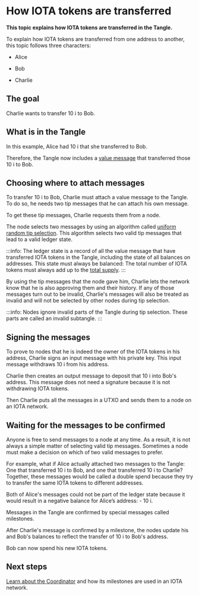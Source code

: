 # How IOTA tokens are transferred

**This topic explains how IOTA tokens are transferred in the Tangle.**

To explain how IOTA tokens are transferred from one address to another, this topic follows three characters:

- Alice

- Bob

- Charlie

## The goal

Charlie wants to transfer 10 i to Bob.

## What is in the Tangle

In this example, Alice had 10 i that she transferred to Bob.

Therefore, the Tangle now includes a [value message](../the-tangle/transaction-types.md) that transferred those 10 i to Bob.

## Choosing where to attach messages

To transfer 10 i to Bob, Charlie must attach a value message to the Tangle. To do so, he needs two tip messages that he can attach his own message.

To get these tip messages, Charlie requests them from a node.

The node selects two messages by using an algorithm called [uniform random tip selection](../the-tangle/tip-selection.md). This algorithm selects two valid tip messages that lead to a valid ledger state.

:::info:
The ledger state is a record of all the value message that have transferred IOTA tokens in the Tangle, including the state of all balances on addresses. This state must always be balanced: The total number of IOTA tokens must always add up to the [total supply](../the-tangle/genesis.md).
:::

By using the tip messages that the node gave him, Charlie lets the network know that he is also approving them and their history. If any of those messages turn out to be invalid, Charlie's messages will also be treated as invalid and will not be selected by other nodes during tip selection.

:::info:
Nodes ignore invalid parts of the Tangle during tip selection. These parts are called an invalid subtangle.
:::

## Signing the messages

To prove to nodes that he is indeed the owner of the IOTA tokens in his address, Charlie signs an input message with his private key. This input message withdraws 10 i from his address.

Charlie then creates an output message to deposit that 10 i into Bob's address. This message does not need a signature because it is not withdrawing IOTA tokens.

Then Charlie puts all the messages in a UTXO and sends them to a node on an IOTA network.

## Waiting for the messages to be confirmed

Anyone is free to send messages to a node at any time. As a result, it is not always a simple matter of selecting valid tip messages. Sometimes a node must make a decision on which of two valid messages to prefer.

For example, what if Alice actually attached two messages to the Tangle: One that transferred 10 i to Bob, and one that transferred 10 i to Charlie?  Together, these messages would be called a double spend because they try to transfer the same IOTA tokens to different addresses.

Both of Alice's messages could not be part of the ledger state because it would result in a negative balance for Alice’s address: - 10 i.

Messages in the Tangle are confirmed by special messages called milestones.

After Charlie's message is confirmed by a milestone, the nodes update his and Bob's balances to reflect the transfer of 10 i to Bob's address.

Bob can now spend his new IOTA tokens.

## Next steps

[Learn about the Coordinator](../the-tangle/the-coordinator.md) and how its milestones are used in an IOTA network.